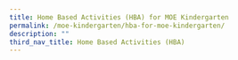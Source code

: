 ```yaml
---
title: Home Based Activities (HBA) for MOE Kindergarten
permalink: /moe-kindergarten/hba-for-moe-kindergarten/
description: ""
third_nav_title: Home Based Activities (HBA)
---
```

